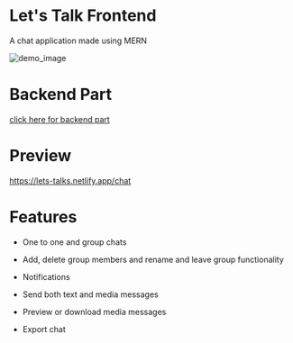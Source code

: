 # Let's Talk Frontend

A chat application made using MERN

<image src="https://github.com/mayank0274/Lets-talk/blob/render-deploy/letsTalk.png" alt="demo_image">

# Backend Part

[click here for backend part](https://github.com/mayank0274/Lets-talk)

# Preview

https://lets-talks.netlify.app/chat

# Features

- One to one and group chats

- Add, delete group members and rename and leave group functionality

- Notifications

- Send both text and media messages

- Preview or download media messages

- Export chat
